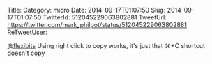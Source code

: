 Title: 
Category: micro
Date: 2014-09-17T01:07:50
Slug: 2014-09-17T01:07:50
TwitterId: 512045229063802881
TweetUrl: https://twitter.com/mark_philpot/status/512045229063802881
ReTweetUser: 

[@flexibits](https://twitter.com/flexibits) Using right click to copy works, it's just that ⌘+C shortcut doesn't copy